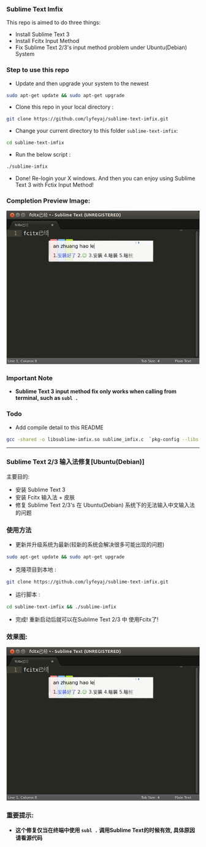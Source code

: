 ### Sublime Text Imfix

This repo is aimed to do three things:

+ Install Sublime Text 3
+ Install Fcitx Input Method
+ Fix Sublime Text 2/3's input method problem under Ubuntu(Debian) System

### Step to use this repo ###

+ Update and then upgrade your system to the newest

```bash
sudo apt-get update && sudo apt-get upgrade
```

+ Clone this repo in your local directory : 

```bash
git clone https://github.com/lyfeyaj/sublime-text-imfix.git
```
    
+ Change your current directory to this folder `sublime-text-imfix`:

```bash
cd sublime-text-imfix
```
    
+ Run the below script : 

```bash
./sublime-imfix
```

+ Done! Re-login your X windows. And then you can enjoy using Sublime Text 3 with Fctix Input Method!

### Completion Preview Image:

![Fcitx](image/fcitx.png)

### Important Note

+ **Sublime Text 3 input method fix only works when calling from terminal, such as `subl .`**

### Todo

+ Add compile detail to this README

```bash
gcc -shared -o libsublime-imfix.so sublime_imfix.c  `pkg-config --libs --cflags gtk+-2.0` -fPIC
```

--------------

### Sublime Text 2/3 输入法修复[Ubuntu(Debian)]

主要目的:

+ 安装 Sublime Text 3
+ 安装 Fcitx 输入法 + 皮肤
+ 修复 Sublime Text 2/3's 在 Ubuntu(Debian) 系统下的无法输入中文输入法的问题

### 使用方法 ###

+ 更新并升级系统为最新(较新的系统会解决很多可能出现的问题)

```bash
sudo apt-get update && sudo apt-get upgrade
```

+ 克隆项目到本地 : 

```bash
git clone https://github.com/lyfeyaj/sublime-text-imfix.git
```

+ 运行脚本 : 

```bash
cd sublime-text-imfix && ./sublime-imfix
```

+ 完成! 重新启动后就可以在Sublime Text 2/3 中 使用Fcitx了!

### 效果图:

![Fcitx](image/fcitx.png)

### 重要提示:

+ **这个修复仅当在终端中使用 `subl .` 调用Sublime Text的时候有效, 具体原因请看源代码**

